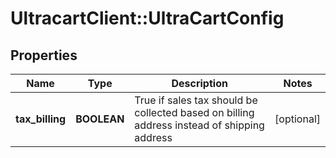 # UltracartClient::UltraCartConfig

## Properties
Name | Type | Description | Notes
------------ | ------------- | ------------- | -------------
**tax_billing** | **BOOLEAN** | True if sales tax should be collected based on billing address instead of shipping address | [optional] 


